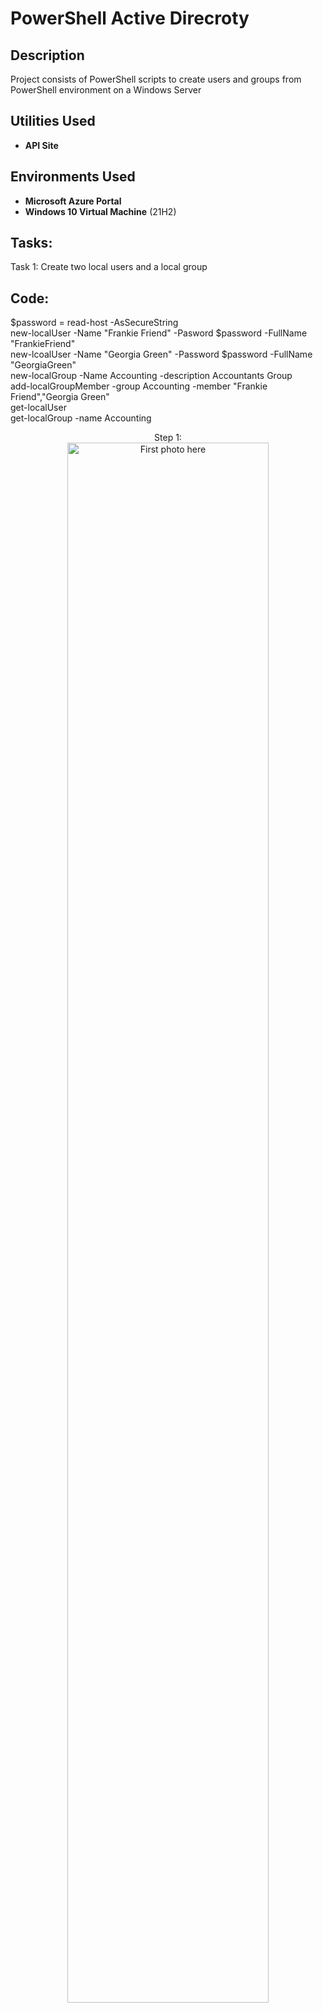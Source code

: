 <h1>PowerShell Active Direcroty</h1>

<h2>Description</h2>
Project consists of PowerShell scripts to create users and groups from PowerShell environment on a Windows Server
<br />


<h2>Utilities Used</h2>

- <b>API Site</b> 

<h2>Environments Used </h2>

- <b>Microsoft Azure Portal</b>
- <b>Windows 10 Virtual Machine</b> (21H2)

<h2>Tasks:</h2>
Task 1: Create two local users and a local group
<br />

<h2>Code:</h2>

$password = read-host -AsSecureString
<br />
new-localUser -Name "Frankie Friend" -Pasword $password -FullName "FrankieFriend"
<br />
new-lcoalUser -Name "Georgia Green" -Password $password -FullName "GeorgiaGreen"
<br />
new-localGroup -Name Accounting -description Accountants Group
<br />
add-localGroupMember -group Accounting -member "Frankie Friend","Georgia Green"
<br />
get-localUser
<br />
get-localGroup -name Accounting
<br />

<p align="center">
Step 1: <br/>
<img src="Photo" height="80%" width="80%" alt="First photo here"/>
<br />
<br />

<!--
 ```diff
- text in red
+ text in green
! text in orange
# text in gray
@@ text in purple (and bold)@@
```
--!>

